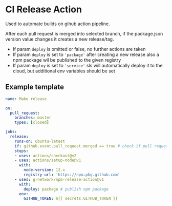 # CI Release Action
Used to automate builds on gihub action pipeline.

After each pull request is merged into selected branch, if the package.json version value changes it creates a new release/tag.
 - If param `deploy` is omitted or false, no further actions are taken
 - If param `deploy` is set to `'package'` after creating a new release also a npm package wil be published to the given registry
 - If param `deploy` is set to `'service'` sls will automatically deploy it to the cloud, but additional env variables should be set

## Example template

```yaml
name: Make release

on:
  pull_request:
    branches: master
    types: [closed]

jobs:
  release:
    runs-on: ubuntu-latest
    if: github.event.pull_request.merged == true # check if pull request was merged
    steps:
    - uses: actions/checkout@v2
    - uses: actions/setup-node@v1
      with:
        node-version: 12.x
        registry-url: 'https://npm.pkg.github.com'
    - uses: g-network/npm-release-action@v1
      with:
        deploy: package # publish npm package
      env:
        GITHUB_TOKEN: ${{ secrets.GITHUB_TOKEN }}
```
